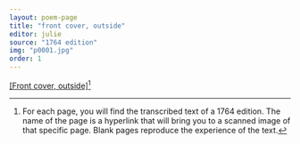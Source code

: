 ```yaml
---
layout: poem-page
title: "front cover, outside"
editor: julie
source: "1764 edition"
img: "p0001.jpg"
order: 1
---
```



[[Front cover, outside]]({{site.baseurl}}/images/{{page.img}})[^ffcout1]

[^ffcout1]: For each page, you will find the transcribed text of a 1764 edition. The name of the page is a hyperlink that will bring you to a scanned image of that specific page. Blank pages reproduce the experience of the text.
